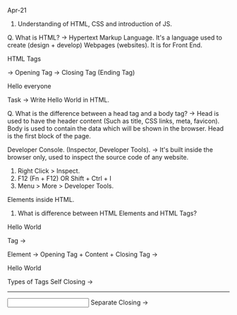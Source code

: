 Apr-21

1. Understanding of HTML, CSS and introduction of JS.

Q. What is HTML?
-> Hypertext Markup Language. It's a language used to create (design + develop) Webpages (websites). It is for Front End.

HTML Tags
<html> -> Opening Tag
</html> -> Closing Tag (Ending Tag)
<p>Hello everyone</p>


Task -> Write Hello World in HTML.

Q. What is the difference between a head tag and a body tag?
-> Head is used to have the header content (Such as title, CSS links, meta, favicon). Body is used to contain the data which will be shown in the browser. Head is the first block of the page.


Developer Console. (Inspector, Developer Tools).
-> It's built inside the browser only, used to inspect the source code of any website.
1. Right Click > Inspect.
2. F12 (Fn + F12) OR Shift + Ctrl + I
3. Menu > More > Developer Tools.

Elements inside HTML.

1. What is difference between HTML Elements and HTML Tags?

<p>Hello World</p>
Tag -> <p>
Element -> Opening Tag + Content + Closing Tag -> <p>Hello World</p>

Types of Tags
Self Closing -> <br /> <img /> <hr /> <input />
Separate Closing -> <head></head> <body></body> <b></b> <i></i> <div></div> <span></span> <script>

a. Paragraph tag <p> -> Regular text display.
b. Heading tag <h1> to <h6> -> Used to show the heading (h1 is biggest, h6 is smallest).
c. division tag <div> -> Used to divide the content of the webpage into different parts.
d. Table tag <table> -> Used to show the data in a structured way (in terms of rows and columns, like a matrix).

thead -> Header of the table.
tbody -> Body of the table.
tfoot -> Footer of the table.

tr -> Creates a new ROW.
th -> Put a cell in the header.
td -> Put a cell in the regular body/footer.

input tag -> Used to take input from the user.
input types:

text
color
number

Documentation -> https://developer.mozilla.org/en-US/docs/Web/HTML/Element/input

Website -> https://developer.mozilla.org

Assignment
Try to build your own webpage.
It can include things like
-> Your name
-> Your profile picture
-> Education background (Marks maybe?)
-> Personal Background
-> Phone Number / Email

Further Reading
-> https://colorhunt.co
-> https://www.lambdatest.com/blog/how-to-use-css-breakpoints-for-responsive-design/


---
# Apr-22

Q. What is CSS?
-> Cascading Style Sheet is used to style the webpages and websites. (Look and feel).

Ref -> https://developer.mozilla.org/en-US/docs/Web/CSS

Task in hand for today:
-> Building a College Admission Form using HTML and CSS.

-> Name
-> Phone Number
-> Email
-> Date of Birth
-> Address
-> Parents Name (Father and Mother)
-> Class 10th Marks and Class 12th Marks
-> School Name (12th)
-> Gender
-> Guardian Name
-> Guardian Phone Number
-> Interests




Feedback (Idea)

Live Server
-> It will AUTO refresh the browser.
-> Makes development easy.

- Comments
-> These are part of the code which the computer will not execute but they are helpful for human understanding.

- placeholder
-> Used as a helper text to tell which input we are expecting.

- CSS Selector?
-> Like a set of rules. Any element which matches this rule, will get the style applied. (Selects the element, based on some certain conditions).

Tag Type Selector -> Select based on the tag.
Class Selector -> Select by the class.

Assignment:
-> Change the stye a bit more
-> Font
-> Size
-> Background Color / image
-> Pseudo properties -> Hover, animation.

Custom Font -> https://fonts.google.com/



# Apr 23

-> Intro to JS
-> Variables
-> Data types
-> Functions
-> Object and Arrays
-> promises and fetch.
-> Intro to react.


Download -> Node JS -> https://nodejs.org/en/download/


Q. What is Javascript?
-> Java NOT EQUAL TO Javascript.
-> It is a programming language used to add functionality to any website or webpage.

Output in JS
-> console.log("Hello World!");

Q. What are variables?
-> Variables are containers to store some data. This data can change in the future as well.

Q. What is the container where I can assign once and never update?
-> constant -> It does not change.

How to do these in JS.
-> let <variable_name> = <value>
-> const <constant_name> = <value>


const college_name = "KITS";
console.log("Hello");
console.log(college_name);

Datatypes in JS
-> number
-> strings
-> boolean
-> arrays and objects

Further Reading -> https://developer.mozilla.org/en-US/docs/Web/JavaScript/Data_structures

Q. Taking an input.
prompt("Hint")

Q. functions in JS

function <function_name> (<parameters>) {
  //The set of instructions
}

//Better
const <function_name> = (<parameter>) => {
 return <value>
}


Q. What is the difference between an argument and a parameter?

-> parameters are given in the function definition. Argument is in the function invocation. (When we call the function, we pass the arguments.)
-> When we write a function definition, we take the parameters.


Creating a simple react application

> npx create-react-app hello-react

After installation is done.

> cd hello-react (cd <project-name>)
> npm start

> localhost:3000

React is maintained by Facebook.
React has a good community.
React is lightweight (Not much code by default). (easy to get started).
React is popular.


Assignment
-> Migrate your form which we made yesterday from HTML to the React App.

# Apr-30-2022

1. More Concepts of React.

Components:
Its a collection of HTML elements with some JS.
It is reusable.

Functional Components.

//Shortcut for component -> rafce.
//Boilerplate for all the component:

import React from 'react'

const Homepage = () => {
  return (
    <div>Homepage</div>
  )
}

export default Homepage

Extension for React Shortcut - https://marketplace.visualstudio.com/items?itemName=dsznajder.es7-react-js-snippets

JSX -> JavaScript + XML (In react, we use JavaScript + HTML)

Task -> Create an application to get the list of users from reqres and show in the frontend.

React Hooks -> They give additional functionality to the React Applications. They let you manage states and props easily.

Assignment:
Chage the li and use table.
Currently, we are showing a LIST of all the users.
Task is to change it and show th TABLE with the following information.

index, Profile Picture, First name, Last Name, Email


# May-02, 2022

Backend (NodeJS and how to write APIs).

NodeJS - An environment where we can run JS code without the need of a browser.

express - This is used to send the data from the backend. This data can be fetched by the fetch function in the frontend.

nodemon - Backend Equivalent to the Live Server for frontend.

NPM - Node Package Manager -> Used to manage the additionally installed packages.

To get started with backend,
1. `npm init`
2. `npm install express`
3. `npm install nodemon --save-dev`

To use nodemon, go to package.json file and inside scripts, write:
"dev": "nodemon ./index.js",

To start the server, use command `npm run dev`

Q. What is API?
-> Application Programming Interface -> It is a way (interface) using which two pieces of software can communicate with each other.

Query Parameter -> ?key=value&another_key=anothervalue
// ?num1=10&num2=30;


HTTP Request Methods:
1. Difference between GET and POST and where to use what?
-> When you want to get some data from the server/backend. GET.
-> When you want to SEND some data from the browser to the server/backend. POST.

Install CORS -> CORS allow to tell which frontend can access your backend API.
-> `npm install cors`

CORS -> Cross Origin Resource Sharing.
frontend -> localhost:3000
backend  -> localhost:8080

# May-04
-> Create the Project with boilerplate code.
-> CORS.
-> Wireframing -> The process of designing the website's frontend. Sketch / Drawing of how the website should look like.
-> Start with the Frotend app.


# May-05
-> Introduce Database, what is Database? What does it do? Why is it needed? Different Database Management Systems.

-> Database -> A DB is a collection of organized data. The purpose is to store and retrieve that data easily. Manage that data easily.
-> Why do we need a DB? To store some data which can be later retrieved. To organize, structure and give any relation between the various pieces of information.
DBMS -> Database Management System. 
It is a piece of software which is used simply manage any database. Manage includes a lot of things, read and write (Create Read Update Delete, CRUD), validation, data typing, security (Authorization), backup, etc.

-> What are various DB Management Systems available?
-> MySQL, Postgres, SQLite, Oracle DB, MongoDB, Firestore, MicrosoftSQLServer


-> A (piece of) Software === Set of Programs
-> ACID / BASE in DBMS.

-> Introduce MongoDB.
-> It is one of the DB Management System. It is used as a NoSQL, it feels like a JSON database.
BSON - Read more if interested.

MongoDB benefits:
-> It is in JSON, that means lesser conversion.
-> It is dynamic, Non Structured.
-> Powerful query processing.
-> Easy to scale. (Cost efficient)

Q. Is MongoDB ACID Compliant?

-> Setup and installation. (Local as well as cloud).


-> Basic operation on Mongo DB. (Connecting the Admission form).
-> Connecting Admission Form, involving Backend and Frontend changes as well.
-> Make the functionality to show the list of all students.

Username: kits_username
Password: kits_password

mongoose


# May-06, 2022
-> React Router, basic setup and working of react router.
-> npm install react-router-dom@6
-> CSS -> display: block (Take the whole available width) and display: inline (Take only the width of the content inside).


# May-09, 2022
-> Make basic Create and Read operations on MongoDB.
-> Connect the Application Form so when I submit the data, it should reflect on the DB.
-> Connect the Student List so it should show all the submissions from the databse.
-> Showing more information about the student on the student detail page.

# May-10, 2022
-> Work on the Detail Screen.
--> Show the detailed data of a single student
--> Allow updation of that student data.
-> Work on Responsiveness of the Frontend.
-> Start deployment on the internet (Hosting of our project).
-> Hosting on Netlify (https://www.netlify.com/)